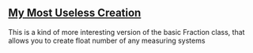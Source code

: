<h2><u>My Most Useless Creation</u></h2>
This is a kind of more interesting version of the basic Fraction class, that allows you to create float number of any measuring systems

